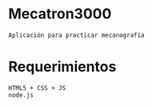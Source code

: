 # Mecatron3000
    Aplicación para practicar mecanografía

# Requerimientos
    HTML5 + CSS + JS
    node.js